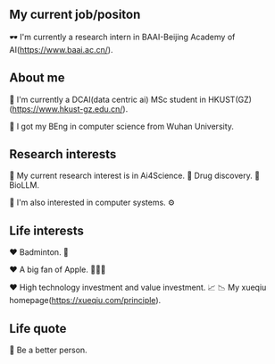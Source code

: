 ## My current job/positon

🕶️ I'm currently a research intern in BAAI-Beijing Academy of AI(https://www.baai.ac.cn/). 

## About me 

🤖 I'm currently a DCAI(data centric ai) MSc student in HKUST(GZ)(https://www.hkust-gz.edu.cn/).

🤖 I got my BEng in computer science from Wuhan University.

## Research interests 

🤯 My current research interest is in Ai4Science. 🧬 Drug discovery. 🧬 BioLLM.

🤯 I'm also interested in computer systems. ⚙️

## Life interests

❤️ Badminton. 🏸

❤️ A big fan of Apple. 🧑🏻‍💻

❤️ High technology investment and value investment. 📈 📉 My xueqiu homepage(https://xueqiu.com/principle).

## Life quote

🥥 Be a better person.

<!--
**WenxiGan/WenxiGan** is a ✨ _special_ ✨ repository because its `README.md` (this file) appears on your GitHub profile.

Here are some ideas to get you started:

- 🔭 I’m currently working on ...
- 🌱 I’m currently learning ...
- 👯 I’m looking to collaborate on ...
- 🤔 I’m looking for help with ...
- 💬 Ask me about ...
- 📫 How to reach me: ...
- 😄 Pronouns: ...
- ⚡ Fun fact: ...
-->
